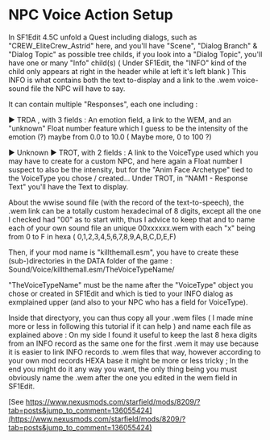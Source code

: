 # NPC Voice Action Setup

In SF1Edit 4.5C unfold a Quest including dialogs, such as "CREW_EliteCrew_Astrid" here, and you'll have "Scene", "Dialog Branch" & "Dialog Topic" as possible tree childs, if you look into a "Dialog Topic", you'll have one or many "Info" child(s) ( Under SF1Edit, the "INFO" kind of the child only appears at right in the header while at left it's left blank ) 
This INFO is what contains both the text to-display and a link to the .wem voice-sound file the NPC will have to say.

It can contain multiple "Responses", each one including :

► TRDA , with 3 fields : An emotion field,  a link to the WEM, and an "unknown" Float number feature which I guess to be the intensity of the emotion (?) maybe from 0.0 to 10.0 ( Maybe more, 0 to 100 ?)

► Unknown ► TROT, with 2 fields : A link to the VoiceType used which you may have to create for a custom NPC, and here again a Float number I suspect to also be the intensity, but for the "Anim Face Archetype" tied to the VoiceType you chose / created...
Under TROT, in "NAM1 - Response Text" you'll have the Text to display.

About the wwise sound file (with the record of the text-to-speech), the .wem link can be a totally custom hexadecimal of 8 digits, except all the one I checked had "00" as to start with, thus I advice to keep that and to name each of your own sound file an unique 00xxxxxx.wem with each "x" being from 0 to F in hexa ( 0,1,2,3,4,5,6,7,8,9,A,B,C,D,E,F)

Then, if your mod name is "killthemall.esm", you have to create these (sub-)directories in the DATA folder of the game : Sound/Voice/killthemall.esm/TheVoiceTypeName/

"TheVoiceTypeName" must be the name after the "VoiceType" object you chose or created in SF1Edit and which is tied to your INFO dialog as exmplained upper (and also to your NPC who has a field for VoiceType).

Inside that directyory, you can thus copy all your .wem files ( I made mine more or less in following this tutorial if it can help ) and name each file as explained above : On my side I found it useful to keep the last 8 hexa digits from an INFO record as the same one for the first .wem it may use because it is easier to link INFO records to .wem files that way, however according to your own mod records HEXA base it might be more or less tricky ; In the end you might do it any way you want, the only thing being you must obviously name the .wem after the one you edited in the wem field in SF1Edit.

[See https://www.nexusmods.com/starfield/mods/8209/?tab=posts&jump_to_comment=136055424](https://www.nexusmods.com/starfield/mods/8209/?tab=posts&jump_to_comment=136055424)
